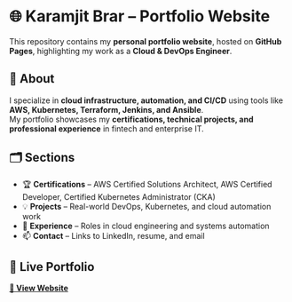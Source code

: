 # 🌐 Karamjit Brar – Portfolio Website

This repository contains my **personal portfolio website**, hosted on **GitHub Pages**, highlighting my work as a **Cloud & DevOps Engineer**.

## 📖 About
I specialize in **cloud infrastructure, automation, and CI/CD** using tools like **AWS, Kubernetes, Terraform, Jenkins, and Ansible**.  
My portfolio showcases my **certifications, technical projects, and professional experience** in fintech and enterprise IT.

## 🗂 Sections
- 🏆 **Certifications** – AWS Certified Solutions Architect, AWS Certified Developer, Certified Kubernetes Administrator (CKA)  
- 💡 **Projects** – Real-world DevOps, Kubernetes, and cloud automation work  
- 💼 **Experience** – Roles in cloud engineering and systems automation  
- 📫 **Contact** – Links to LinkedIn, resume, and email  

## 🚀 Live Portfolio
[**🔗 View Website**](https://brar-karamjit.github.io/portfolio/)
